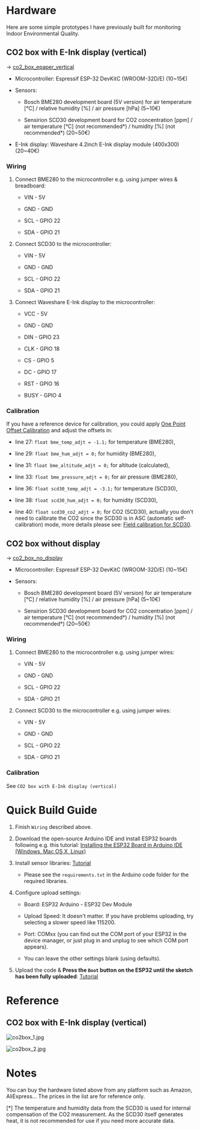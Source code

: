 # Hardware

Here are some simple prototypes I have previously built for monitoring Indoor Environmental Quality.

## CO2 box with E-Ink display (vertical)

-> [co2_box_epaper_vertical](./co2_box_epaper_vertical)

- Microcontroller: Espressif ESP-32 DevKitC (WROOM-32D/E) (10~15€)

- Sensors:

    - Bosch BME280 development board (5V version) for air temperature [°C] / relative humidity [%] / air pressure [hPa] (5~10€)

    - Sensirion SCD30 development board for CO2 concentration [ppm] / air temperature [°C] (not recommended*) / humidity [%] (not recommended*) (20~50€)

- E-Ink display: Waveshare 4.2inch E-Ink display module (400x300) (20~40€)

### Wiring

1. Connect BME280 to the microcontroller e.g. using jumper wires & breadboard:
    
    - VIN - 5V

    - GND - GND

    - SCL - GPIO 22

    - SDA - GPIO 21

2. Connect SCD30 to the microcontroller:

    - VIN - 5V

    - GND - GND

    - SCL - GPIO 22

    - SDA - GPIO 21

3. Connect Waveshare E-Ink display to the microcontroller:

    - VCC - 5V

    - GND - GND

    - DIN - GPIO 23

    - CLK - GPIO 18

    - CS - GPIO 5

    - DC - GPIO 17

    - RST - GPIO 16

    - BUSY - GPIO 4

### Calibration

If you have a reference device for calibration, you could apply [One Point Offset Calibration](https://learn.adafruit.com/calibrating-sensors/single-point-calibration) and adjust the offsets in:

- line 27: `float bme_temp_adjt = -1.1;` for temperature (BME280),

- line 29: `float bme_hum_adjt = 0;` for humidity (BME280),

- line 31: `float bme_altitude_adjt = 0;` for altitude (calculated),

- line 33: `float bme_pressure_adjt = 0;` for air pressure (BME280),

- line 36: `float scd30_temp_adjt = -3.1;` for temperature (SCD30),

- line 38: `float scd30_hum_adjt = 0;` for humidity (SCD30),

- line 40: `float scd30_co2_adjt = 0;` for CO2 (SCD30), actually you don't need to calibrate the CO2 since the SCD30 is in ASC (automatic self-calibration) mode, more details please see: [Field calibration for SCD30](https://sensirion.com/media/documents/33C09C07/620638B8/Sensirion_SCD30_Field_Calibration.pdf).

## CO2 box without display

-> [co2_box_no_display](./co2_box_no_display)

- Microcontroller: Espressif ESP-32 DevKitC (WROOM-32D/E) (10~15€)

- Sensors:

    - Bosch BME280 development board (5V version) for air temperature [°C] / relative humidity [%] / air pressure [hPa] (5~10€)

    - Sensirion SCD30 development board for CO2 concentration [ppm] / air temperature [°C] (not recommended*) / humidity [%] (not recommended*) (20~50€)

### Wiring

1. Connect BME280 to the microcontroller e.g. using jumper wires:
    
    - VIN - 5V

    - GND - GND

    - SCL - GPIO 22

    - SDA - GPIO 21

2. Connect SCD30 to the microcontroller e.g. using jumper wires:

    - VIN - 5V

    - GND - GND

    - SCL - GPIO 22

    - SDA - GPIO 21

### Calibration

See `CO2 box with E-Ink display (vertical)`

# Quick Build Guide

1. Finish `Wiring` described above.

2. Download the open-source Arduino IDE and install ESP32 boards following e.g. this tutorial: [Installing the ESP32 Board in Arduino IDE (Windows, Mac OS X, Linux)](https://randomnerdtutorials.com/installing-the-esp32-board-in-arduino-ide-windows-instructions/)

3. Install sensor libraries: [Tutorial](https://docs.arduino.cc/software/ide-v1/tutorials/installing-libraries/)

    - Please see the `requirements.txt` in the Arduino code folder for the required libraries.

4. Configure upload settings:

    - Board: ESP32 Arduino - ESP32 Dev Module

    - Upload Speed: It doesn't matter. If you have problems uploading, try selecting a slower speed like 115200.

    - Port: COMxx (you can find out the COM port of your ESP32 in the device manager, or just plug in and unplug to see which COM port appears).

    - You can leave the other settings blank (using defaults).

5. Upload the code & **Press the `Boot` button on the ESP32 until the sketch has been fully uploaded**: [Tutorial](https://support.arduino.cc/hc/en-us/articles/4733418441116-Upload-a-sketch-in-Arduino-IDE)

# Reference

## CO2 box with E-Ink display (vertical)

![co2box_1.jpg](./pics/co2box_1.jpg)

![co2box_2.jpg](./pics/co2box_2.jpg)

# Notes

You can buy the hardware listed above from any platform such as Amazon, AliExpress... The prices in the list are for reference only.

[*] The temperature and humidity data from the SCD30 is used for internal compensation of the CO2 measurement. As the SCD30 itself generates heat, it is not recommended for use if you need more accurate data.